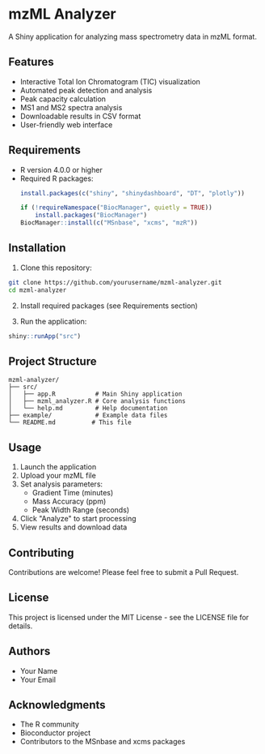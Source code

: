 # mzML Analyzer

A Shiny application for analyzing mass spectrometry data in mzML format.

## Features

- Interactive Total Ion Chromatogram (TIC) visualization
- Automated peak detection and analysis
- Peak capacity calculation
- MS1 and MS2 spectra analysis
- Downloadable results in CSV format
- User-friendly web interface

## Requirements

- R version 4.0.0 or higher
- Required R packages:
  ```R
  install.packages(c("shiny", "shinydashboard", "DT", "plotly"))
  
  if (!requireNamespace("BiocManager", quietly = TRUE))
      install.packages("BiocManager")
  BiocManager::install(c("MSnbase", "xcms", "mzR"))
  ```

## Installation

1. Clone this repository:
```bash
git clone https://github.com/yourusername/mzml-analyzer.git
cd mzml-analyzer
```

2. Install required packages (see Requirements section)

3. Run the application:
```R
shiny::runApp("src")
```

## Project Structure

```
mzml-analyzer/
├── src/
│   ├── app.R           # Main Shiny application
│   ├── mzml_analyzer.R # Core analysis functions
│   └── help.md         # Help documentation
├── example/            # Example data files
└── README.md          # This file
```

## Usage

1. Launch the application
2. Upload your mzML file
3. Set analysis parameters:
   - Gradient Time (minutes)
   - Mass Accuracy (ppm)
   - Peak Width Range (seconds)
4. Click "Analyze" to start processing
5. View results and download data

## Contributing

Contributions are welcome! Please feel free to submit a Pull Request.

## License

This project is licensed under the MIT License - see the LICENSE file for details.

## Authors

- Your Name
- Your Email

## Acknowledgments

- The R community
- Bioconductor project
- Contributors to the MSnbase and xcms packages 